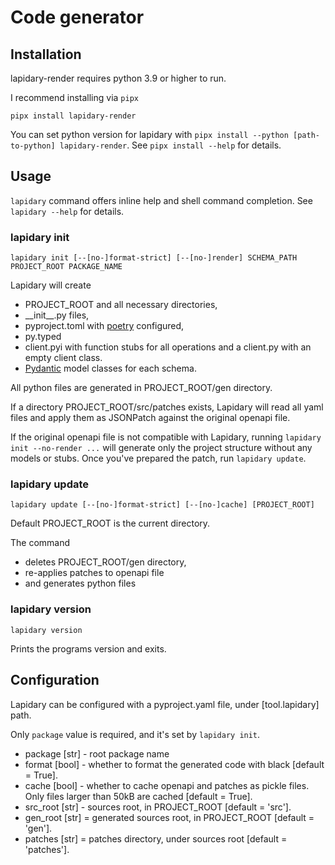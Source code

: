 # Code generator
## Installation

lapidary-render requires python 3.9 or higher to run.

I recommend installing via `pipx`

`pipx install lapidary-render`

You can set python version for lapidary with `pipx install --python [path-to-python] lapidary-render`. See `pipx install --help` for details.

## Usage

`lapidary` command offers inline help and shell command completion. See `lapidary --help` for details.

### lapidary init

`lapidary init [--[no-]format-strict] [--[no-]render] SCHEMA_PATH PROJECT_ROOT PACKAGE_NAME`

Lapidary will create 
- PROJECT_ROOT and all necessary directories,
- \_\_init\_\_.py files,
- pyproject.toml with [poetry](https://python-poetry.org/) configured,
- py.typed
- client.pyi with function stubs for all operations and a client.py with an empty client class.
- [Pydantic](https://docs.pydantic.dev/) model classes for each schema.

All python files are generated in PROJECT_ROOT/gen directory.

If a directory PROJECT_ROOT/src/patches exists, Lapidary will read all yaml files and apply them as JSONPatch against the original openapi file.

If the original openapi file is not compatible with Lapidary, running `lapidary init --no-render ...` will generate only the project structure without any
models or stubs. Once you've prepared the patch, run `lapidary update`.

### lapidary update

`lapidary update [--[no-]format-strict] [--[no-]cache] [PROJECT_ROOT]`

Default PROJECT_ROOT is the current directory.

The command
- deletes PROJECT_ROOT/gen directory,
- re-applies patches to openapi file
- and generates python files

### lapidary version

`lapidary version`

Prints the programs version and exits.

## Configuration

Lapidary can be configured with a pyproject.yaml file, under [tool.lapidary] path.

Only `package` value is required, and it's set by `lapidary init`.

- package [str] - root package name 
- format [bool] - whether to format the generated code with black [default = True].
- cache [bool] - whether to cache openapi and patches as pickle files. Only files larger than 50kB are cached [default = True].
- src_root [str] - sources root, in PROJECT_ROOT [default = 'src'].
- gen_root [str] = generated sources root, in PROJECT_ROOT [default = 'gen'].
- patches [str] = patches directory, under sources root [default = 'patches'].

